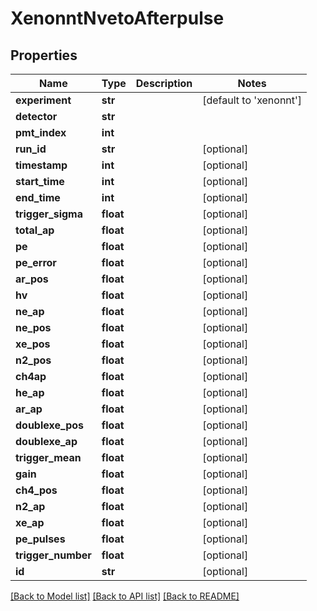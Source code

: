 # XenonntNvetoAfterpulse

## Properties
Name | Type | Description | Notes
------------ | ------------- | ------------- | -------------
**experiment** | **str** |  | [default to 'xenonnt']
**detector** | **str** |  | 
**pmt_index** | **int** |  | 
**run_id** | **str** |  | [optional] 
**timestamp** | **int** |  | [optional] 
**start_time** | **int** |  | [optional] 
**end_time** | **int** |  | [optional] 
**trigger_sigma** | **float** |  | [optional] 
**total_ap** | **float** |  | [optional] 
**pe** | **float** |  | [optional] 
**pe_error** | **float** |  | [optional] 
**ar_pos** | **float** |  | [optional] 
**hv** | **float** |  | [optional] 
**ne_ap** | **float** |  | [optional] 
**ne_pos** | **float** |  | [optional] 
**xe_pos** | **float** |  | [optional] 
**n2_pos** | **float** |  | [optional] 
**ch4ap** | **float** |  | [optional] 
**he_ap** | **float** |  | [optional] 
**ar_ap** | **float** |  | [optional] 
**doublexe_pos** | **float** |  | [optional] 
**doublexe_ap** | **float** |  | [optional] 
**trigger_mean** | **float** |  | [optional] 
**gain** | **float** |  | [optional] 
**ch4_pos** | **float** |  | [optional] 
**n2_ap** | **float** |  | [optional] 
**xe_ap** | **float** |  | [optional] 
**pe_pulses** | **float** |  | [optional] 
**trigger_number** | **float** |  | [optional] 
**id** | **str** |  | [optional] 

[[Back to Model list]](../README.md#documentation-for-models) [[Back to API list]](../README.md#documentation-for-api-endpoints) [[Back to README]](../README.md)


